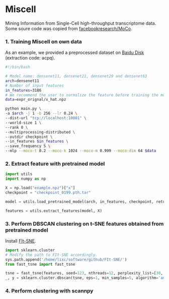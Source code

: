 # Miscell
Mining Information from Single-Cell high-throughput transcriptome data.
Some soure code was copied from [facebookresearch/MoCo](https://github.com/facebookresearch/moco).


### 1. Training Miscell on own data
As an example, we provided a preprocessed dataset on [Baidu Disk](https://pan.baidu.com/s/1QfdWEsoqFxhnFwqhlNKlsw) (extraction code: acpq).

```bash
#!/bin/bash

# Model name: densenet11, densenet21, densenet29 and densenet63
arch=densenet11
# Number of input features
in_features=3186
# We recommend the user to normalize the feature before training the model
data=expr_orignal/x_hat.npz

python main.py \
-a $arch -j 1 -b 256 --lr 0.24 \
--dist-url "tcp://localhost:10001" \
--world-size 1 \
--rank 0 \
--multiprocessing-distributed \
--outdir checkpoint \
--in_features $in_features \
--save_frequency 5 \
--mlp --moco-t 0.2 --moco-k 1024 --moco-m 0.999 --moco-dim 64 $data

```


### 2. Extract feature with pretrained model
```python
import utils
import numpy as np

X = np.load("example.npz")["x"]
checkpoint = "checkpoint_0199.pth.tar"

model = utils.load_pretrained_model(arch, in_features, checkpoint, return_feature=True)

features = utils.extract_features(model, X)

```


### 3. Perform DBSCAN clustering on t-SNE features obtained from pretrained model
Install [FIt-SNE](https://github.com/KlugerLab/FIt-SNE).

```python
import sklearn.cluster
# Modify the path to FIt-SNE accordingly.
sys.path.append('/home/lixc/software/github/FIt-SNE/')
from fast_tsne import fast_tsne

tsne = fast_tsne(features, seed=123, nthreads=12, perplexity_list=[30, 36, 42, 48])
_, y = sklearn.cluster.dbscan(tsne, eps=1, min_samples=5, algorithm='auto')


```

### 4. Perform clustering with scannpy
```python

```

